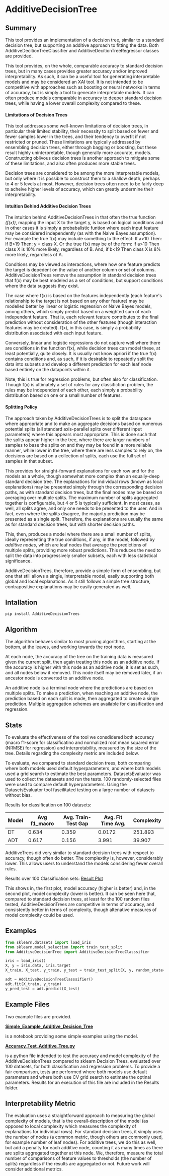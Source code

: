 # AdditiveDecisionTree

## Summary
This tool provides an implementation of a decision tree, similar to a standard decision tree, but supporting an additive approach to fitting the data. Both AdditiveDecitionTreeClassifier and AdditiveDecitionTreeRegressor classes are provided. 

This tool provides, on the whole, comparable accuracy to standard decision trees, but in many cases provides greater accuracy and/or improved interpretability. As such, it can be a useful tool for generating interpretable models and may be considered an XAI tool. It is not intended to be competitive with approaches such as boosting or neural networks in terms of accuracy, but is simply a tool to generate interpretable models. It can often produce models comparable in accuracy to deeper standard decision trees, while having a lower overall complexity compared to these. 

#### Limitations of Decision Trees
This tool addresses some well-known limitations of decision trees, in particular their limited stability, their necessity to split based on fewer and fewer samples lower in the trees, and their tendency to overfit if not restricted or pruned. These limitations are typically addressed by ensembling decision trees, either through bagging or boosting, but these result highly uninterpretable, though generally more accurate, models. Constructing oblivous decision trees is another approach to mitigate some of these limitations, and also often produces more stable trees. 

Decision trees are considered to be among the more interpretable models, but only where it is possible to construct them to a shallow depth, perhaps to 4 or 5 levels at most. However, decision trees often need to be fairly deep to acheive higher levels of accuracy, which can greatly undermine their interpretability. 

#### Intuition Behind Additive Decision Trees
The intuition behind AdditiveDecisionTrees in that often the true function *(f(x))*, mapping the input X to the target y, is based on logical conditions and in other cases it is simply a probabalistic funtion where each input feature may be considered independently (as with the Naive Bayes assumption). For example the true f(x) may include something to the effect: If a>10 Then: If B<19 Then: y = class X. Or the true f(x) may be of the form: If a>10 Then class X is 10% more likely, regardless of B. And, if b<19 Then class X is 8% more likely, regardless of A. 

Conditions may be viewed as interactions, where how one feature predicts the target is depedent on the value of another column or set of columns. AdditiveDecisionTrees remove the assumption in standard decision trees that f(x) may be best modeled as a set of conditions, but support conditions where the data suggests they exist. 

The case where f(x) is based on the features independently (each feature's relationship to the target is not based on any other feature) may be modelled better by linear or logistic regression or Naive Bayes models, among others, which simply predict based on a weighted sum of each independent feature. That is, each relevant feature contributes to the final prediction without consideration of the other features (though interaction features may be created). f(x), in this case, is simply a probability distribution associated with each input feature. 

Conversely, linear and logistic regressions do not capture well where there are conditions in the function f(x), while decision trees can model these, at least potentially, quite closely. It is usually not know apriori if the true f(x) contains conditions and, as such, if it is desirable to repeatedly split the data into subsets and develop a different prediction for each leaf node based entirely on the datapoints within it. 

Note, this is true for regression problems, but often also for classification. Though f(x) is ultimately a set of rules for any classifiction problem, the rules may be independent of each other, each simply a probability distribution based on one or a small number of features. 

#### Splitting Policy
The approach taken by AdditiveDecisionTrees is to split the dataspace where appropriate and to make an aggregate decisions based on numerous potential splits (all standard axis-parallel splits over different input parameters) where this appears most appropriate. This is done such that the splits appear higher in the tree, where there are larger numbers of samples to base the splits on and they may be found in a more reliable manner, while lower in the tree, where there are less samples to rely on, the decisions are based on a collection of splits, each use the full set of samples in that subset. 

This provides for straight-forward explanations for each row and for the models as a whole, though somewhat more complex than an equally-deep standard decision tree. The explanations for individual rows (known as local explanations) may be presented simply through the corresponding decision paths, as with standard decision trees, but the final nodes may be based on averaging over multiple splits. The maximum number of splits aggregated together is configurable, but 4 or 5 is typically sufficient. In most cases, as well, all splits agree, and only one needs to be presented to the user. And in fact, even where the splits disagree, the majority prediction may be presented as a single split. Therefore, the explanations are usually the same as for standard decision trees, but with shorter decision paths. 

This, then, produces a model where there are a small number of splits, ideally representing the true conditions, if any, in the model, followed by *additive nodes*, which are leaf nodes that average the predictions of multiple splits, providing more robust predictions. This reduces the need to split the data into progressively smaller subsets, each with less statistical significance. 

AdditiveDecisionTrees, therefore, provide a simple form of ensembling, but one that still allows a single, interpretable model, easily supporting both global and local explanations. As it still follows a simple tree structure, contrapositive explanations may be easily generated as well. 

## Intallation

`
pip install AdditiveDecisionTrees
`

## Algorithm
The algorithm behaves similar to most pruning algorithms, starting at the bottom, at the leaves, and working towards the root node. 

At each node, the accuracy of the tree on the training data is measured given the current split, then again treating this node as an additive node. If the accuracy is higher with this node as an additive node, it is set as such, and all nodes below it removed. This node itself may be removed later, if an ancestor node is converted to an additive node. 

An additive node is a terminal node where the predictions are based on multiple splits. To make a prediction, when reaching an additive node, the prediction based on each split is made, then aggregated to create a single prediction. Multiple aggregation schemes are available for classification and regression. 

## Stats
To evaluate the effectiveness of the tool we consdidered both accuracy (macro f1-score for classificatino and normalized root mean squared error (NRMSE) for regression) and interpretability, measured by the size of the tree. Details regarding the complexity metric are included below. 

To evaluate, we compared to standard decision trees, both comparing where both models used default hyperparameters, and where both models used a grid search to estimate the best parameters. DatasetsEvaluator was used to collect the datasests and run the tests. 100 randomly-selected files were used to compare default hyperparameters. Using the DatasetsEvaluator tool fascilitated testing on a large number of datasets without bias. 

Results for classification on 100 datasets:

| Model	|  Avg f1_macro	| Avg. Train-Test Gap |	Avg. Fit Time	Avg. | Complexity | 
| ----	|  ----	| ----	| ---- | ---- | 
| DT	|  0.634	| 0.359	| 0.0172	| 251.893 | 
| ADT	|  0.617	| 0.156	| 3.991	| 39.907 | 

AdditiveTrees did very similar to standard decision trees with respect to accuracy, though often do better. The complextity is, however, considerably lower. This allows users to understand the models considering fewer overall rules. 

Results over 100 Classification sets: 
[Result Plot](https://github.com/Brett-Kennedy/AdditiveDecisionTree/blob/main/Results/results_17_08_2021_17_03_55_plot.png)

This shows in, the first plot, model accuracy (higher is better) and, in the second plot, model complexity (lower is better). It can be seen here that, compared to standard decision trees, at least for the 100 random files tested, AdditiveDecisionTrees are competitive in terms of accuracy, and consistently better in terms of complexity, though altenative measures of model complexity could be used. 

## Examples
```python
from sklearn.datasets import load_iris
from sklearn.model_selection import train_test_split
from AdditiveDecisionTree import AdditiveDecisionTreeClasssifier

iris = load_iris()
X, y = iris.data, iris.target
X_train, X_test, y_train, y_test = train_test_split(X, y, random_state=0)

adt = AdditiveDecisionTreeClasssifier()
adt.fit(X_train, y_train)
y_pred_test = adt.predict(X_test)
```

## Example Files
Two example files are provided.

[**Simple_Example_Additive_Decision_Tree**](https://github.com/Brett-Kennedy/AdditiveDecisionTree/blob/main/examples/Simple_Example_Additive_Decision_Tree.ipynb)

is a notebook providing some simple examples using the model.

[**Accuracy_Test_Additive_Tree.py**](https://github.com/Brett-Kennedy/AdditiveDecisionTree/blob/main/examples/Accuracy_Test_Additive_Decision_Tree.py) 

is a python file indended to test the accuracy and model complexity of the AdditiveDecisionTrees compared to sklearn Decision Trees, evaluated over 100 datasets, for both classification and regression problems. To provide a fair comparison, tests are performed where both models use default parameters and where both use CV grid search to estimate the optinal parameters. Results for an execution of this file are included in the Results folder.



## Interpretability Metric
The evaluation uses a straightforward approach to measuring the global complexity of models, that is the overall-description of the model (as opposed to local complexity which measures the complexity of explanations for individual rows). For standard decision trees, it simply uses the number of nodes (a common metric, though others are commonly used, for example number of leaf nodes). For additive trees, we do this as well, but add a penalty for each additive node, counting it as many times as there are splits aggregated together at this node. We, therefore, measure the total number of comparisons of feature values to thresholds (the number of splits) regardless if the results are aggregated or not. Future work will consider additional metrics. 
